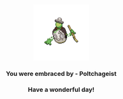 <p align="center">
    <img src="https://raw.githubusercontent.com/PokeAPI/sprites/master/sprites/pokemon/1012.png" width="150" height="150">
</p>
<h3 align="center">You were embraced by - <b>Poltchageist</b></h3>
<h3 align="center">Have a wonderful day!</h3>
